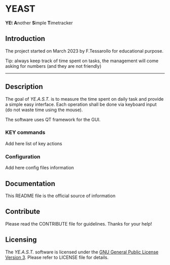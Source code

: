 # YEAST

**YE**t
**A**nother
**S**imple
**T**imetracker

## Introduction

The project started on March 2023 by F.Tessarollo for educational purpose.

Tip: always keep track of time spent on tasks, the management will come asking for numbers (and they are not friendly)

---

## Description

The goal of *YE.A.S.T.* is to measure the time spent on daily task and provide a simple easy interface. Each operation shall be done via keyboard input (do not waste time using the mouse).

The software uses QT framework for the GUI.

### KEY commands

Add here list of key actions

### Configuration

Add here config files information

## Documentation

This README file is the official source of information

## Contribute

Please read the CONTRIBUTE file for guidelines. Thanks for your help!

## Licensing

The *YE.A.S.T.* software is licensed under the [GNU General Public License Version 3](http://www.gnu.org/licenses/gpl.html). Please refer to LICENSE file for details.
